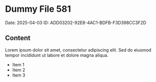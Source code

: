 # Dummy File 581

Date: 2025-04-03
ID: ADD03202-92E8-4AC1-BDFB-F3D398CC3F2D

## Content

Lorem ipsum dolor sit amet, consectetur adipiscing elit.
Sed do eiusmod tempor incididunt ut labore et dolore magna aliqua.

* Item 1
* Item 2
* Item 3
